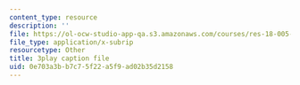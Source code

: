 ```yaml
---
content_type: resource
description: ''
file: https://ol-ocw-studio-app-qa.s3.amazonaws.com/courses/res-18-005-highlights-of-calculus-spring-2010/0e703a3bb7c75f22a5f9ad02b35d2158_IDo4uPyqQbQ.vtt
file_type: application/x-subrip
resourcetype: Other
title: 3play caption file
uid: 0e703a3b-b7c7-5f22-a5f9-ad02b35d2158
---
```

